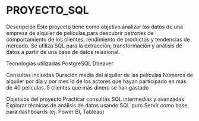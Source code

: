 # PROYECTO_SQL
Descripción
Este proyecto tiene como objetivo analizar los datos de una empresa de alquiler de películas,para descubrir patrones de comportamiento de los clientes, rendimiento de productos y tendencias de mercado. Se utiliza SQL para la extracción, transformación y análisis de datos a partir de una base de datos relacional.

Tecnologías utilizadas
PostgreSQL
Dbeaver

Consultas incluidas
Duración media del alquiler de las películas
Números de alquiler por día y por mes
Id de los actores que hayan participado en más de 40
películas.
5 clientes que más dinero se han gastado

Objetivos del proyecto
Practicar consultas SQL intermedias y avanzadas
Explorar técnicas de análisis de datos usando SQL puro
Servir como base para dashboards (ej. Power BI, Tableau)
